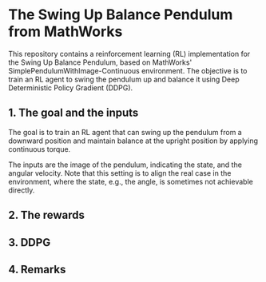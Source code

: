 # The Swing Up Balance Pendulum from MathWorks

This repository contains a reinforcement learning (RL) implementation for the Swing Up Balance Pendulum, based on MathWorks' SimplePendulumWithImage-Continuous environment. The objective is to train an RL agent to swing the pendulum up and balance it using Deep Deterministic Policy Gradient (DDPG).

## 1. The goal and the inputs

The goal is to train an RL agent that can swing up the pendulum from a downward position and maintain balance at the upright position by applying continuous torque.

The inputs are the image of the pendulum, indicating the state, and the angular velocity.
Note that this setting is to align the real case in the environment, where the state, e.g., the angle, is sometimes not achievable directly.

## 2. The rewards

## 3. DDPG

## 4. Remarks
